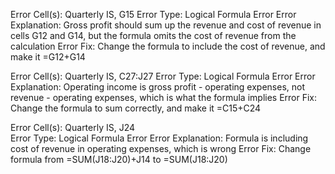 Error Cell(s): Quarterly IS, G15
Error Type: Logical Formula Error
Error Explanation: Gross profit should sum up the revenue and cost of revenue in cells G12 and G14, but the formula omits the cost of revenue from the calculation
Error Fix: Change the formula to include the cost of revenue, and make it =G12+G14	

Error Cell(s): Quarterly IS, C27:J27
Error Type: Logical Formula Error
Error Explanation: Operating income is gross profit - operating expenses, not revenue - operating expenses, which is what the formula implies
Error Fix: Change the formula to sum correctly, and make it =C15+C24

Error Cell(s): Quarterly IS, J24	
Error Type: Logical Formula Error
Error Explanation: Formula is including cost of revenue in operating expenses, which is wrong
Error Fix: Change formula from =SUM(J18:J20)+J14 to =SUM(J18:J20)
			
